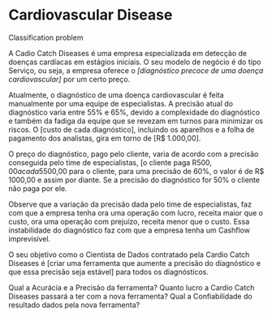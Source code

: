# Cardiovascular Disease
Classification problem

A Cadio Catch Diseases é uma empresa especializada em detecção de doenças cardíacas em estágios iniciais. O seu modelo de negócio é do tipo Serviço, ou seja, a empresa oferece o *[diagnóstico precoce de uma doença cardiovascular]* por um certo preço.

Atualmente, o diagnóstico de uma doença cardiovascular é feita manualmente por uma equipe de especialistas. A precisão atual do diagnóstico varia entre 55% e 65%, devido a complexidade do diagnóstico e também da fadiga da equipe que se revezam em turnos para minimizar os riscos. O [custo de cada diagnóstico], incluindo os aparelhos e a folha de pagamento dos analistas, gira em torno de [R$ 1.000,00].

O preço do diagnóstico, pago pelo cliente, varia de acordo com a precisão conseguida pelo time de especialistas, [o cliente paga R$500,00 a cada 5% de acurácia acima de 50%]. Por exemplo, para uma precisão de 55%, o diagnóstico custa R$500,00 para o cliente, para uma precisão de 60%, o valor é de R$ 1000,00 e assim por diante. Se a precisão do diagnóstico for 50% o cliente não paga por ele.

Observe que a variação da precisão dada pelo time de especialistas, faz com que a empresa tenha ora uma operação com lucro, receita maior que o custo, ora uma operação com prejuízo, receita menor que o custo. Essa instabilidade do diagnóstico faz com que a empresa tenha um Cashflow imprevisível.

O seu objetivo como o Cientista de Dados contratado pela Cardio Catch Diseases é [criar uma ferramenta que aumente a precisão do diagnóstico e que essa precisão seja estável] para todos os diagnósticos.

Qual a Acurácia e a Precisão da ferramenta?
Quanto lucro a Cardio Catch Diseases passará a ter com a nova ferramenta?
Qual a Confiabilidade do resultado dados pela nova ferramenta?
